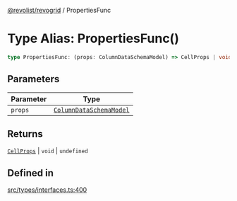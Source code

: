 [@revolist/revogrid](README.md) / PropertiesFunc

# Type Alias: PropertiesFunc()

```ts
type PropertiesFunc: (props: ColumnDataSchemaModel) => CellProps | void | undefined;
```

## Parameters

| Parameter | Type |
| ------ | ------ |
| `props` | [`ColumnDataSchemaModel`](TypeAlias.ColumnDataSchemaModel.md) |

## Returns

[`CellProps`](TypeAlias.CellProps.md) \| `void` \| `undefined`

## Defined in

[src/types/interfaces.ts:400](https://github.com/revolist/revogrid/blob/db3bbd7b3dfb60c01decc2efa78ae175ced1baa0/src/types/interfaces.ts#L400)
